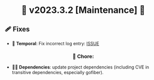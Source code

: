 # <center> 🚀 v2023.3.2 [Maintenance] 🚀 </center>

## 🩹 Fixes

- 🐛 **Temporal**: Fix incorrect log entry: [ISSUE](https://github.com/roadrunner-server/roadrunner/issues/1752)


### <center>🧹 Chore:</center>

- 🧑‍🏭 **Dependencies**: update project dependencies (including CVE in transitive dependencies, especially gofiber).